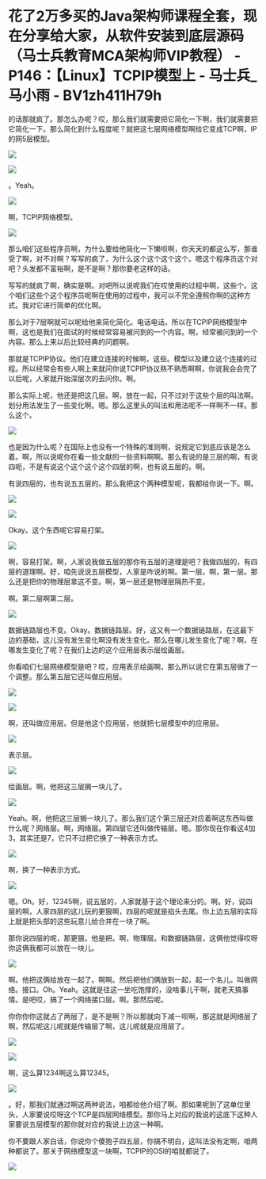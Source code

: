 # 花了2万多买的Java架构师课程全套，现在分享给大家，从软件安装到底层源码（马士兵教育MCA架构师VIP教程） - P146：【Linux】TCPIP模型上 - 马士兵_马小雨 - BV1zh411H79h

的话那就疯了。那怎么办呢？哎，那么我们就需要把它简化一下啊，我们就需要把它简化一下。那么简化到什么程度呢？就把这七层网络模型啊给它变成TCP啊，IP的网5层模型。



![](img/9055358f54bc777a700435da40de68a9_1.png)

![](img/9055358f54bc777a700435da40de68a9_2.png)

。Yeah。

![](img/9055358f54bc777a700435da40de68a9_4.png)

啊，TCPIP网络模型。

![](img/9055358f54bc777a700435da40de68a9_6.png)

那么咱们这些程序员啊，为什么要给他简化一下懒呗啊，你天天的都这么写，那谁受了啊，对不对啊？写写的疯了，为什么这个这个这个这个。嗯这个程序员这个对吧？头发都不富裕啊，是不是啊？那你要老这样的话。

写写的就疯了啊，确实是啊。对吧所以说呢我们在哎使用的过程中啊，这些个。这个咱们这些个这个程序员呢啊在使用的过程中，我可以不完全遵照你啊的这种方式。我对它进行简单的优化啊。

那么对于7层啊就可以呢给他来简化简化。电话电话。所以在TCPIP网络模型中啊，这也是我们在面试的时候经常容易被问到的一个内容。啊，经常被问到的一个内容。那么上来以后比较经典的问题啊。

那就是TCPIP协议。他们在建立连接的时候啊，这些。模型以及建立这个连接的过程。所以经常会有些人啊上来就问你说TCPIP协议熟不熟悉啊啊，你说我会会完了以后呢，人家就开始深层次的去问你。啊。

那么实际上呢，他还是把这几层。啊，放在一起，只不过对于这些个层的叫法啊。划分用法发生了一些变化啊。嗯。那么这里头的叫法和用法呢不一样啊不一样。那么这个。



![](img/9055358f54bc777a700435da40de68a9_8.png)

也是因为什么呢？在国际上也没有一个特殊的准则啊，说规定它到底应该是怎么着。啊，所以说呢你在看一些文献的一些资料啊啊。那么有说的是三层的啊，有说四呃，不是有说这个这个这个这个四层的啊，也有说五层的。啊。

有说四层的，也有说五五层的。那么我把这个两种模型呢，我都给你说一下。啊。

![](img/9055358f54bc777a700435da40de68a9_10.png)

![](img/9055358f54bc777a700435da40de68a9_11.png)

Okay。这个东西呢它容易打架。

![](img/9055358f54bc777a700435da40de68a9_13.png)

啊，容易打架。啊，人家说我做五层的那你有五层的道理是吧？我做四层的，有四层的道理啊。好，咱先说说五层模型，人家是咋说的啊。第一层。啊，第一层。那么还是把你的物理层拿这不变。啊，第一层还是物理层隔热不变。

啊。第二层啊第二层。

![](img/9055358f54bc777a700435da40de68a9_15.png)

数据链路层也不变。Okay。数据链路层。好，这又有一个数据链路层，在这最下边的基础，这儿没有发生变化啊没有发生变化。那么在哪儿发生变化了呢？啊，在哪发生变化了呢？在我们上边的这个应用层表示层绘画层。

你看咱们七层网络模型是吧？哎，应用表示绘画啊，那么所以说它在第五层做了一个调整。那么第五层它还叫做应用层。



![](img/9055358f54bc777a700435da40de68a9_17.png)

![](img/9055358f54bc777a700435da40de68a9_18.png)

啊，还叫做应用层。但是他这个应用层，他就把七层模型中的应用层。

![](img/9055358f54bc777a700435da40de68a9_20.png)

表示层。

![](img/9055358f54bc777a700435da40de68a9_22.png)

绘画层。啊，他把这三层搁一块儿了。

![](img/9055358f54bc777a700435da40de68a9_24.png)

Yeah。啊，他把这三层搁一块儿了。那么我们这个第三层还对应着啊这东西叫做什么呢？网络层。啊，网络层。第四层它还叫做传输层。嗯。那你现在你看这4加3，其实还是7，它只不过把它换了一种表示方式。



![](img/9055358f54bc777a700435da40de68a9_26.png)

啊，换了一种表示方式。

![](img/9055358f54bc777a700435da40de68a9_28.png)

嗯。Oh。好，12345啊，说五层的，人家就基于这个理论来分的。啊。好，说四层的啊，人家四层的这儿玩的更狠啊，四层的呢就是掐头去尾。你上边五层的实际上就是把头部的这些玩意儿给合并在一块了啊。

那你说四层的呢，那更狠。他是把。啊，物理层。和数据链路层，这俩他觉得哎呀你这俩我都可以放在一块儿。

![](img/9055358f54bc777a700435da40de68a9_30.png)

啊。他把这俩给放在一起了。啊啊。然后把他们俩放到一起，起一个名儿。叫做网络。接口。Oh。Yeah。这就是往这一坐吃饱撑的，没啥事儿干啊，就老天搞事情。是吧哎，搞了一个网络接口层。啊。那然后呢。

你你你你这就占了两层了，是不是啊？所以那就向下减一呗啊，那这就是网络层了啊，然后呢这儿呢就是传输层了啊，这儿呢就是应用层了。



![](img/9055358f54bc777a700435da40de68a9_32.png)

![](img/9055358f54bc777a700435da40de68a9_33.png)

啊，这么算1234啊这么算12345。

![](img/9055358f54bc777a700435da40de68a9_35.png)

。好，那我们就通过啊这两种说法，咱都给他介绍了啊。那如果呢到了这单位里头，人家要说哎呀这个TCP是四层网络模型。那你马上对应的我说的这底下这种人家要说五层模型的那你就对应的我说上边这一种啊。

你不要跟人家白话，你说你个傻狍子四五层，你搞不明白，这叫法没有定啊，咱两种都说了。那关于网络模型这一块啊，TCPIP的OSI的咱就都说了。



![](img/9055358f54bc777a700435da40de68a9_37.png)